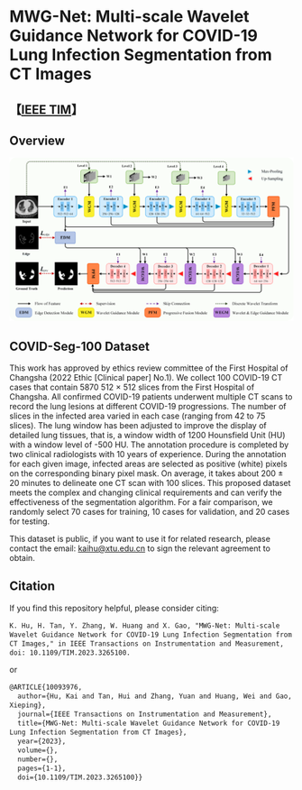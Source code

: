 # MWG-Net: Multi-scale Wavelet Guidance Network for COVID-19 Lung Infection Segmentation from CT Images
## 【[IEEE TIM](https://doi.org/10.1109/TIM.2023.3265100)】

## Overview
![](MWG-Net.png)

COVID-Seg-100 Dataset
----
This work has approved by ethics review committee of the First Hospital of Changsha  (2022 Ethic [Clinical paper] No.1). We collect 100 COVID-19 CT cases that contain 5870 512 × 512 slices from the First Hospital of Changsha. All confirmed COVID-19 patients underwent multiple CT scans to record the lung lesions at different COVID-19 progressions. The number of slices in the infected area varied in each case (ranging from 42 to 75 slices). The lung window has been adjusted to improve the display of detailed lung tissues, that is, a window width of 1200 Hounsfield Unit (HU) with a window level of -500 HU. The annotation procedure is completed by two clinical radiologists with 10 years of experience. During the annotation for each given image, infected areas are selected as positive (white) pixels on the corresponding binary pixel mask. On average, it takes about 200 ± 20 minutes to delineate one CT scan with 100 slices. This proposed dataset meets the complex and changing clinical requirements and can verify the effectiveness of the segmentation algorithm. For a fair comparison, we randomly select 70 cases for training, 10 cases for validation, and 20 cases for testing. 

This dataset is public, if you want to use it for related research, please contact the email: kaihu@xtu.edu.cn to sign the relevant agreement to obtain.


## Citation
If you find this repository helpful, please consider citing:
```
K. Hu, H. Tan, Y. Zhang, W. Huang and X. Gao, "MWG-Net: Multi-scale Wavelet Guidance Network for COVID-19 Lung Infection Segmentation from CT Images," in IEEE Transactions on Instrumentation and Measurement, doi: 10.1109/TIM.2023.3265100.
```
or
```
@ARTICLE{10093976,
  author={Hu, Kai and Tan, Hui and Zhang, Yuan and Huang, Wei and Gao, Xieping},
  journal={IEEE Transactions on Instrumentation and Measurement}, 
  title={MWG-Net: Multi-scale Wavelet Guidance Network for COVID-19 Lung Infection Segmentation from CT Images}, 
  year={2023},
  volume={},
  number={},
  pages={1-1},
  doi={10.1109/TIM.2023.3265100}}
```
